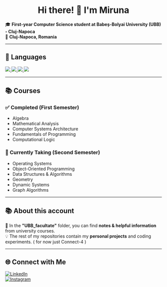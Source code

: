 <h1 align="center">Hi there! 👋 I'm Miruna</h1>

🎓 **First-year Computer Science student at Babeș-Bolyai University (UBB) - Cluj-Napoca**  
📍 **Cluj-Napoca, Romania**  

---

## 🚀 Languages
<p align="left">
  <a href="https://en.wikipedia.org/wiki/Assembly_language">
    <img src="https://img.shields.io/badge/Assembly-525252?style=for-the-badge&logo=assembly&logoColor=white"/>
  </a>
  <a href="https://en.wikipedia.org/wiki/C_(programming_language)">
    <img src="https://img.shields.io/badge/C-00599C?style=for-the-badge&logo=c&logoColor=white"/>
  </a>
  <a href="https://isocpp.org/">
    <img src="https://img.shields.io/badge/C++-00599C?style=for-the-badge&logo=c%2B%2B&logoColor=white"/>
  </a>
  <a href="https://www.python.org/">
    <img src="https://img.shields.io/badge/Python-3776AB?style=for-the-badge&logo=python&logoColor=white"/>
  </a>
</p>

---
## 📚 Courses  
### ✅ **Completed (First Semester)**
- Algebra  
- Mathematical Analysis  
- Computer Systems Architecture  
- Fundamentals of Programming  
- Computational Logic  


### 📖 **Currently Taking (Second Semester)**
- Operating Systems  
- Object-Oriented Programming  
- Data Structures & Algorithms  
- Geometry  
- Dynamic Systems  
- Graph Algorithms
---

## 📚 About this account
📂 In the **"UBB_facultate"** folder, you can find **notes & helpful information** from university courses.  
💡 The rest of my repositories contain my **personal projects** and coding experiments. ( for now just Connect-4 )

---

## 🌐 Connect with Me
[![LinkedIn](https://img.shields.io/badge/LinkedIn-0077B5?style=for-the-badge&logo=linkedin&logoColor=white)](https://www.linkedin.com/in/miruna-andreea-ilie-4a130b294/)  
[![Instagram](https://img.shields.io/badge/Instagram-E4405F?style=for-the-badge&logo=instagram&logoColor=white)](https://www.instagram.com/iliemiruna13/)

